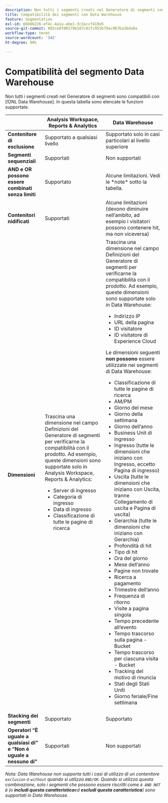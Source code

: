 ```yaml
---
description: Non tutti i segmenti creati nel Generatore di segmenti sono compatibili con Data Warehouse. In questa tabella sono elencate le funzioni supportate.
title: Compatibilità dei segmenti con Data Warehouse
feature: Segmentation
exl-id: 66b86226-ef4c-4a1a-abe1-3c3accf419e5
source-git-commit: 002ce0f001796187c01fc955b79ac967ba36da9a
workflow-type: tm+mt
source-wordcount: '342'
ht-degree: 90%

---
```


# Compatibilità del segmento Data Warehouse

Non tutti i segmenti creati nel Generatore di segmenti sono compatibili con [!DNL Data Warehouse]. In questa tabella sono elencate le funzioni supportate.

<table> 
 <thead> 
  <tr> 
   <th> </th> 
   <th> Analysis Workspace, Reports &amp; Analytics </th> 
   <th> Data Warehouse </th> 
  </tr> 
 </thead>
 <tbody> 
  <tr> 
   <td > <b>Contenitore di esclusione</b> </td> 
   <td> Supportato a qualsiasi livello </td> 
   <td> Supportato solo in casi particolari al livello superiore </td> 
  </tr> 
  <tr> 
   <td> <b>Segmenti sequenziali</b> </td> 
   <td> Supportati </td> 
   <td> Non supportati </td> 
  </tr> 
  <tr> 
   <td> <b>AND e OR possono essere combinati senza limiti</b> </td> 
   <td> Supportato </td> 
   <td> Alcune limitazioni. Vedi le *note* sotto la tabella. </td> 
  </tr> 
  <tr> 
   <td> <b>Contenitori nidificati</b> </td> 
   <td> Supportati </td> 
   <td> Alcune limitazioni (devono diminuire nell’ambito, ad esempio i visitatori possono contenere hit, ma non viceversa) </td> 
  </tr> 
  <tr> 
   <td> <b>Dimensioni</b> </td> 
   <td>Trascina una dimensione nel campo <span class="uicontrol">Definizioni</span> del Generatore di segmenti per verificarne la compatibilità con il prodotto. Ad esempio, queste dimensioni sono supportate solo in Analysis Workspace, Reports &amp; Analytics: 
    <ul> 
     <li>Server di ingresso </li> 
     <li>Categoria di ingresso </li> 
     <li>Data di ingresso </li> 
     <li>Classificazione di tutte le pagine di ricerca </li> 
    </ul> </td> 
   <td> Trascina una dimensione nel campo <span class="uicontrol">Definizioni</span> del Generatore di segmenti per verificarne la compatibilità con il prodotto. Ad esempio, queste dimensioni sono supportate solo in Data Warehouse: 
    <ul> 
     <li>Indirizzo IP </li> 
     <li>URL della pagina </li> 
     <li>ID visitatore </li> 
     <li>ID visitatore di Experience Cloud </li> 
    </ul> <p>Le dimensioni seguenti <b>non possono</b> essere utilizzate nei segmenti di Data Warehouse: </p> 
    <ul> 
     <li>Classificazione di tutte le pagine di ricerca </li> 
     <li>AM/PM </li> 
     <li>Giorno del mese </li> 
     <li>Giorno della settimana </li> 
     <li>Giorno dell’anno </li> 
     <li>Business Unit di ingresso </li> 
     <li>Ingresso (tutte le dimensioni che iniziano con Ingresso, eccetto Pagina di ingresso) </li> 
     <li>Uscita (tutte le dimensioni che iniziano con Uscita, tranne Collegamento di uscita e Pagina di uscita) </li> 
     <li>Gerarchia (tutte le dimensioni che iniziano con Gerarchia) </li> 
     <li>Profondità di hit </li> 
     <li>Tipo di hit </li> 
     <li>Ora del giorno </li> 
     <li>Mese dell’anno </li> 
     <li>Pagine non trovate </li> 
     <li>Ricerca a pagamento </li> 
     <li>Trimestre dell’anno </li> 
     <li>Frequenza di ritorno </li> 
     <li>Visite a pagina singola </li> 
     <li>Tempo precedente all’evento </li> 
     <li>Tempo trascorso sulla pagina - Bucket </li> 
     <li>Tempo trascorso per ciascuna visita - Bucket </li> 
     <li>Tracking del motivo di rinuncia </li> 
     <li>Stati degli Stati Uniti </li> 
     <li>Giorno feriale/Fine settimana </li> 
    </ul> </td> 
  </tr> 
  <tr> 
   <td> <b>Stacking dei segmenti</b> </td> 
   <td> Supportato </td> 
   <td> Supportato </td> 
  </tr>
  <tr>
    <td><b>Operatori “È uguale a qualsiasi di” e “Non è uguale a nessuno di”</b></td>
    <td>Supportati</td>
    <td>Non supportati</td>
  </tr>
 </tbody> 
</table>

*Nota: Data Warehouse non supporta tutti i casi di utilizzo di un contenitore `exclusion` o `without` quando si utilizza `AND/OR`. Quando si utilizza questa combinazione, solo i segmenti che possono essere riscritti come `A AND NOT B` (o **includi questa caratteristica**ed **escludi questa caratteristica**) sono supportati in Data Warehouse.*
